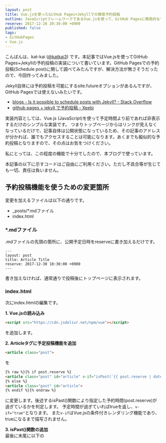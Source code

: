 ```yaml
---
layout: post
title: Vue.jsを使ったGitHub Pages+Jekyllでの簡易予約投稿
outline: JavaScriptフレームワークであるVue.jsを使って、GitHub Pagesに簡易的な予約投稿機能を実装しました。単に予約時刻以前であれば、トップページからのリンクを非表示にしているだけなので擬似的な予約投稿となります。
reserve: 2017-12-26 20:30:00 +0900
published: false
tags: 
- GitHubPages
- Vue.js
---
```

こんばんは、kat-kai ([@katkai3](https://twitter.com/katkai3)) です。本記事ではVue.jsを使ってGitHub Pages+Jekyllの予約投稿の実装について書いています。GitHub Pagesでの予約投稿(Schedule post)に関して調べてみたんですが、解決方法が無さそうだったので、今回作ってみました。

Jekyll自体には予約投稿を可能にするsite.futureオプションがあるんですが、GitHub Pagesでは使えないみたいです。
- [blogs - Is it possible to schedule posts with Jekyll? - Stack Overflow](https://stackoverflow.com/questions/4923867/is-it-possible-to-schedule-posts-with-jekyll)
- [github pages + jekyll で予約投稿 - Xeebi](https://lesguillemets.github.io/blog/2014/06/26/jekyll-future.html)

実装内容としては、Vue.js (JavaScript)を使って予定時間より前であれば非表示するだけのシンプルな実装です。
つまりトップページからはリンクが見えなくなっているだけで、記事自体は公開状態になっているため、その記事のアドレスが分かれば、誰でもアクセスすることは可能になります。あくまでも擬似的な予約投稿となりますので、その点はお気をつけください。

私にとっては、この程度の機能で十分でしたので、本ブログで使っています。

本記事の以下に示すコードはご自由にご利用ください。ただし不具合等が生じても一切、責任は負いません。

## 予約投稿機能を使うための変更箇所
変更を加えるファイルは以下の通りです。
- _posts/*.mdファイル
- index.html

### *.mdファイル
.mdファイルの先頭の箇所に、公開予定日時をreserveに書き加えるだけです。
```
---
layout: post
title: Article Title
reserve: 2017-12-30 10:30:00 +0900
---
```
書き加えなければ、通常通りで投稿後にトップページに表示されます。

### index.html
次にindex.htmlの編集です。

**1. Vue.jsの読み込み**  
```html
<script src="https://cdn.jsdelivr.net/npm/vue"></script>
```
を追加します。

**2. Articleタグに予定投稿機能を追加**  
```html
<article class="post">
```
を  
```html
{% raw %}{% if post.reserve %}
<article class="post" id="article" v-if="isPast(`{{ post.reserve | date_to_xmlschema }}`)">
{% else %}
<article class="post" id="article">
{% endif %}{% endraw %}
```
に変更します。後述するisPast()関数により指定した予約時間(post.reserve)が過ぎているかを判定します。
予定時間が過ぎていればtrueを返し、```v-if="true"```となります。
また```v-if```はVue.jsの条件付きレンダリング機能であり、trueになるまで描写されません。

**3. isPast()関数の追加**  
最後に末尾に以下の<script>タグを追加して、準備は完了です。
```javascript
<script>
  var app = new Vue({
    el: '#article',
    methods: {
        isPast: function(strXmlSchema) {
            var now = new Date().getTime();
            var rsvTime = new Date(strXmlSchema).getTime();

            return (now > rsvTime);
        }
    }
  })
</script>
```
変数now, rsvTimeには、それぞれ現在時刻・予約時刻の1970年1月1日0時0分0秒を起点とした経過ミリ秒が代入されています。

## 使い方
*.mdファイル中でJekyllの変数であるpage.dateで指定します。  
例えば2017年12月30日の10時30分0秒に記事を公開したい場合は、以下のような感じです。  
```reserve: 2017-12-30 10:30:00 +0900```

投稿予約時間が過ぎても動的に表示はしません。F5とかでページの再読込をすると表示されます。


## おわりに
擬似的な予約投稿機能ではありますが、機能として組み込むことが出来ました。

やはり趣味で書いていく分だと、記事を完成させたりするのがなかなか大変で
何かしらのデッドラインみたいなものが無いと、記事を仕上げるのを先延ばしにしちゃったりします。

まだ私自身はブログ記事をいくつか書いただけですが、継続して情報発信出来る人って改めてすごいなと感じました。

これで期日までに余裕を持って、記事を書くことが出来ればなーと思います。
